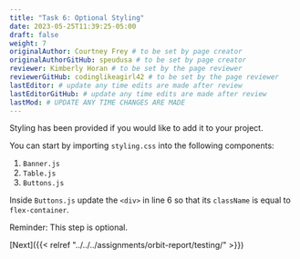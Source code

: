 ```yaml
---
title: "Task 6: Optional Styling"
date: 2023-05-25T11:39:25-05:00
draft: false
weight: 7
originalAuthor: Courtney Frey # to be set by page creator
originalAuthorGitHub: speudusa # to be set by page creator
reviewer: Kimberly Horan # to be set by the page reviewer
reviewerGitHub: codinglikeagirl42 # to be set by the page reviewer
lastEditor: # update any time edits are made after review
lastEditorGitHub: # update any time edits are made after review
lastMod: # UPDATE ANY TIME CHANGES ARE MADE
---
```


Styling has been provided if you would like to add it to your project.

You can start by importing `styling.css` into the following components:
1. `Banner.js`
1. `Table.js`
1. `Buttons.js`

Inside `Buttons.js` update the `<div>` in line 6 so that its `className` is equal to `flex-container`.  

Reminder: This step is optional.

[Next]({{< relref "../../../assignments/orbit-report/testing/" >}}) 